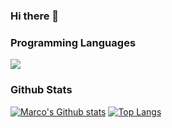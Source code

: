 ### Hi there 👋
### Programming Languages
![](https://img.shields.io/badge/Backend-PHP-informational?style=flat&logo=php&logoColor=white&color=2bbc8a)

### Github Stats
[![Marco's Github stats](https://github-readme-stats.vercel.app/api?username=rzerostern&theme=dracula)](https://github.com/rzerostern/github-readme-stats)
[![Top Langs](https://github-readme-stats.vercel.app/api/top-langs/?username=rzerostern&layout=compact&theme=dracula)](https://github.com/rzerostern/github-readme-stats)


<!--
**RZEROSTERN/RZEROSTERN** is a ✨ _special_ ✨ repository because its `README.md` (this file) appears on your GitHub profile.

Here are some ideas to get you started:

- 🔭 I’m currently working on ...
- 🌱 I’m currently learning ...
- 👯 I’m looking to collaborate on ...
- 🤔 I’m looking for help with ...
- 💬 Ask me about ...
- 📫 How to reach me: ...
- 😄 Pronouns: ...
- ⚡ Fun fact: ...
-->
